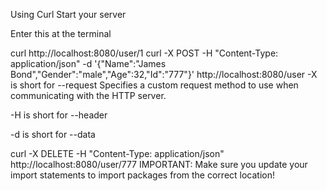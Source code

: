 Using Curl
Start your server

Enter this at the terminal

curl http://localhost:8080/user/1
curl -X POST -H "Content-Type: application/json" -d '{"Name":"James Bond","Gender":"male","Age":32,"Id":"777"}' http://localhost:8080/user
-X is short for --request Specifies a custom request method to use when communicating with the HTTP server.

-H is short for --header

-d is short for --data

curl -X DELETE -H "Content-Type: application/json" http://localhost:8080/user/777
IMPORTANT: Make sure you update your import statements to import packages from the correct location!
